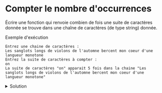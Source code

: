 # Compter le nombre d'occurrences
Écrire une fonction qui renvoie combien de fois une suite de caractères donnée se trouve dans une chaîne de caractères (de type string) donnée. 

Exemple d'exécution
~~~
Entrez une chaine de caractères : 
Les sanglots longs de violons de l'automne bercent mon coeur d'une langueur monotone
Entrez la suite de caractères à compter : 
on
La suite de caractères "on" apparait 5 fois dans la chaine "Les sanglots longs de violons de l'automne bercent mon coeur d'une langueur monotone"
~~~

<details>
<summary>Solution</summary>

~~~cpp
#include <iostream>
using namespace std;

size_t nb_occ(const string & str, const string & sub) {
   size_t cnt = 0, pos = 0;
   while ( (pos = str.find(sub, pos)) != string::npos ) {
      ++cnt;
      ++pos;
   }
   return cnt;
}

int main() {

   string str, sub;

   cout << "Entrez une chaine de caractères : \n";
   getline(cin, str);

   cout << "Entrez la suite de caractères à compter : \n";
   getline(cin, sub);

   cout << "La suite de caractères " << "\"" << sub << "\""
        << " apparait "  << nb_occ(str, sub)
        << " fois dans la chaine \"" << str << "\"" << endl;
}
~~~

</details>
